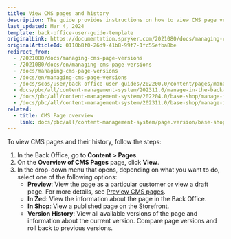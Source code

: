 ```yaml
---
title: View CMS pages and history
description: The guide provides instructions on how to view CMS page versions, roll back to a specific version or view SEO information in the Back Office.
last_updated: Mar 4, 2024
template: back-office-user-guide-template
originalLink: https://documentation.spryker.com/2021080/docs/managing-cms-page-versions
originalArticleId: 0110b8f0-26d9-41b8-99f7-1fc55efba8be
redirect_from:
  - /2021080/docs/managing-cms-page-versions
  - /2021080/docs/en/managing-cms-page-versions
  - /docs/managing-cms-page-versions
  - /docs/en/managing-cms-page-versions
  - /docs/scos/user/back-office-user-guides/202200.0/content/pages/managing-cms-page-versions.html
  - docs/pbc/all/content-management-system/202311.0/manage-in-the-back-office/pages/manage-cms-page-versions.html
  - /docs/pbc/all/content-management-system/202204.0/base-shop/manage-in-the-back-office/pages/manage-cms-page-versions.html
  - /docs/pbc/all/content-management-system/202311.0/base-shop/manage-in-the-back-office/pages/manage-cms-page-versions.html
related:
  - title: CMS Page overview
    link: docs/pbc/all/content-management-system/page.version/base-shop/cms-feature-overview/cms-pages-overview.html
---
```



To view CMS pages and their history, follow the steps:

1. In the Back Office, go to **Content&nbsp;<span aria-label="and then">></span> Pages**.
2. On the **Overview of CMS Pages** page, click **View**.
3. In the drop-down menu that opens, depending on what you want to do, select one of the following options:
    - **Preview**: View the page as a particular customer or view a draft page. For more details, see [Preview CMS pages](/docs/pbc/all/content-management-system/latest/base-shop/manage-in-the-back-office/pages/preview-cms-pages.html).
    - **In Zed**: View the information about the page in the Back Office.
    - **In Shop**: View a published page on the Storefront.
    - **Version History**: View all available versions of the page and information about the current version. Compare page versions and roll back to previous versions.
